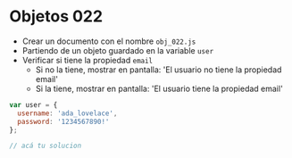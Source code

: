 # Objetos 022

* Crear un documento con el nombre `obj_022.js`
* Partiendo de un objeto guardado en la variable `user`
* Verificar si tiene la propiedad `email`
  * Si no la tiene, mostrar en pantalla: 'El usuario no tiene la propiedad email'
  * Si la tiene, mostrar en pantalla: 'El usuario tiene la propiedad email'

```js
var user = {
  username: 'ada_lovelace',
  password: '1234567890!'
};

// acá tu solucion
```